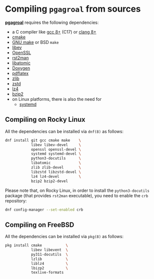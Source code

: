 # Compiling `pgagroal` from sources

[**pgagroal**](https://github.com/agroal/pgagroal) requires the following dependencies:

* a C compiler like [gcc 8+](https://gcc.gnu.org) (C17) or [clang 8+](https://clang.llvm.org/)
* [cmake](https://cmake.org)
* [GNU make](https://www.gnu.org/software/make/) or BSD `make`
* [libev](http://software.schmorp.de/pkg/libev.html)
* [OpenSSL](http://www.openssl.org/)
* [rst2man](https://docutils.sourceforge.io/)
* [libatomic](https://gcc.gnu.org/wiki/Atomic)
* [Doxygen](https://doxygen.nl/index.html)
* [pdflatex](https://tug.org/texlive/)
* [zlib](https://zlib.net)
* [zstd](http://www.zstd.net)
* [lz4](https://lz4.github.io/lz4/)
* [bzip2](http://sourceware.org/bzip2/)
* on Linux platforms, there is also the need for
  * [systemd](https://www.freedesktop.org/wiki/Software/systemd/)



## Compiling on Rocky Linux

All the dependencies can be installed via `dnf(8)` as follows:

```sh
dnf install git gcc cmake make    \
            libev libev-devel     \
            openssl openssl-devel \
            systemd systemd-devel \
            python3-docutils      \
            libatomic             \
            zlib zlib-devel       \
            libzstd libzstd-devel \
            lz4 lz4-devel         \
            bzip2 bzip2-devel
```

Please note that, on Rocky Linux, in order to install the `python3-docutils`
package (that provides `rst2man` executable), you need to enable the `crb` repository:

```sh
dnf config-manager --set-enabled crb
```

## Compiling on FreeBSD

All the dependencies can be installed via `pkg(8)` as follows:

```sh
pkg install cmake          	\
            libev libevent 	\
            py311-docutils 	\
            lzlib           \
            liblz4          \
            lbizp2          \
            texlive-formats
```
